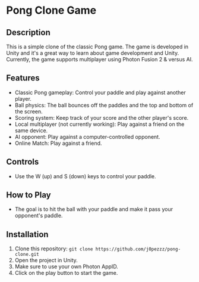 # Pong Clone Game

## Description
This is a simple clone of the classic Pong game. 
The game is developed in Unity and it's a great way to learn about game development and Unity. 
Currently, the game supports multiplayer using Photon Fusion 2 & versus AI.

## Features
- Classic Pong gameplay: Control your paddle and play against another player.
- Ball physics: The ball bounces off the paddles and the top and bottom of the screen.
- Scoring system: Keep track of your score and the other player's score.
- Local multiplayer (not currently working): Play against a friend on the same device.
- AI opponent: Play against a computer-controlled opponent.
- Online Match: Play against a friend.

## Controls
- Use the W (up) and S (down) keys to control your paddle.

## How to Play
- The goal is to hit the ball with your paddle and make it pass your opponent's paddle.

## Installation
1. Clone this repository: `git clone https://github.com/j0pezzz/pong-clone.git`
2. Open the project in Unity.
3. Make sure to use your own Photon AppID.
4. Click on the play button to start the game.
